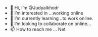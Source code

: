 - 👋 Hi, I’m @Judyalkhodr
- 👀 I’m interested in ...working online
- 🌱 I’m currently learning ..to work online.
- 💞️ I’m looking to collaborate on online...
- 📫 How to reach me ...
Net
<!---
Judyalkhodr/Judyalkhodr is a ✨ special ✨ repository because its `README.md` (this file) appears on your GitHub profile.
You can click the Preview link to take a look at your changes.
--->
